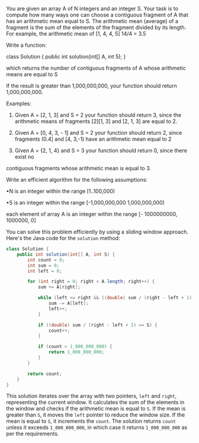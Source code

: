 You are given an array A of N integers and an integer S. Your task is to compute how many ways one can choose a contiguous fragment of A that has an arithmetic mean equal to S. The arithmetic mean (average) of a fragment is the sum of the elements of the fragment divided by its length. For example, the arithmetic mean of [1, 4, 4, 5] 14/4 = 3.5

Write a function:

class Solution { public int solution(int[] A, int 5); }

which returns the number of contiguous fragments of A whose arithmetic means are equal to S

If the result is greater than 1,000,000,000, your function should return 1,000,000,000.

Examples:

1. Given A = [2, 1, 3] and S = 2 your function should return 3, since the arithmetic means of fragments [2][1, 3] and [2, 1, 3] are equal to 2.

2. Given A = [0, 4, 3, - 1] and S = 2 your function should return 2, since fragments (0.4] and [4, 3,-1) have an arithmetic mean equal to 2

3. Given A = \{2, 1, 4\} and S = 3 your function should return 0, since there exist no

contiguous fragments whose arithmetic mean is equal to 3.

Write an efficient algorithm for the following assumptions:

•N is an integer within the range [1..100,000)

•S is an integer within the range [-1,000,000,000 1,000,000,000)

each element of array A is an integer within the range [- 1000000000, 1000000, 0]

You can solve this problem efficiently by using a sliding window approach. Here's the Java code for the `solution` method:

```java
class Solution {
    public int solution(int[] A, int S) {
        int count = 0;
        int sum = 0;
        int left = 0;

        for (int right = 0; right < A.length; right++) {
            sum += A[right];

            while (left <= right && ((double) sum / (right - left + 1)) > S) {
                sum -= A[left];
                left++;
            }

            if ((double) sum / (right - left + 1) == S) {
                count++;
            }

            if (count > 1_000_000_000) {
                return 1_000_000_000;
            }
        }

        return count;
    }
}
```

This solution iterates over the array with two pointers, `left` and `right`, representing the current window. It calculates the sum of the elements in the window and checks if the arithmetic mean is equal to `S`. If the mean is greater than `S`, it moves the `left` pointer to reduce the window size. If the mean is equal to `S`, it increments the `count`. The solution returns `count` unless it exceeds `1_000_000_000`, in which case it returns `1_000_000_000` as per the requirements.